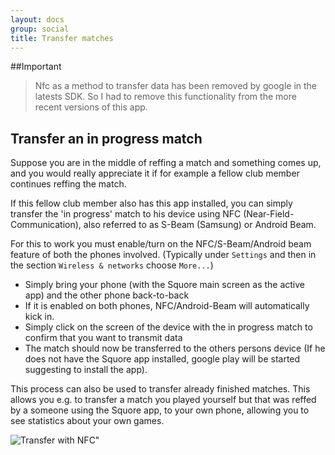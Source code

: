 ```yaml
---
layout: docs
group: social
title: Transfer matches
---
```


##Important

>Nfc as a method to transfer data has been removed by google in the latests SDK. So I had to remove this functionality from the more recent versions of this app.

## Transfer an in progress match

Suppose you are in the middle of reffing a match and something comes up, and you would really appreciate it if for example a
fellow club member continues reffing the match.

If this fellow club member also has this app installed, you can simply transfer the 'in progress' match to his device
using NFC (Near-Field-Communication), also referred to as S-Beam (Samsung) or Android Beam.

For this to work you must enable/turn on the NFC/S-Beam/Android beam feature of both the phones involved. (Typically under `Settings` and then in the section `Wireless & networks` choose `More...`)
* Simply bring your phone (with the Squore main screen as the active app) and the other phone back-to-back
* If it is enabled on both phones, NFC/Android-Beam will automatically kick in.
* Simply click on the screen of the device with the in progress match to confirm that you want to transmit data
* The match should now be transferred to the others persons device
    (If he does not have the Squore app installed, google play will be started suggesting to install the app).

This process can also be used to transfer already finished matches.
This allows you e.g. to transfer a match you played yourself but that was reffed by a someone using the Squore app, to your own phone, allowing you to see statistics about your own games.

![Transfer with NFC"](../img/sb.main.07.nfc.png)

